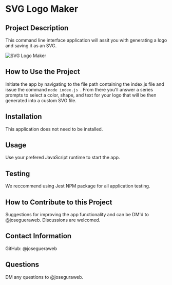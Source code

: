 # **SVG Logo Maker**
 
## **Project Description**

This command line interface application will assit you with generating a logo and saving it as an SVG.

![SVG Logo Maker](./assets/screenshot01.png)

## **How to Use the Project**

Initiate the app by navigating to the file path containing the index.js file and issue the command `node index.js `. From there you'll answer a series prompts to select a color, shape, and text for your logo that will be then generated into a custom SVG file. 

## **Installation**

This application does not need to be installed. 

## **Usage**
  
Use your prefered JavaScript runtime to start the app.
  
## **Testing**

We reccommend using Jest NPM package for all application testing.

## **How to Contribute to this Project**

Suggestions for improving the app functionality and can be DM'd to @josegueraweb. Discussions are welcomed.

## **Contact Information**
  
GitHub: @josegueraweb

## **Questions**
  
DM any questions to @joseguraweb.